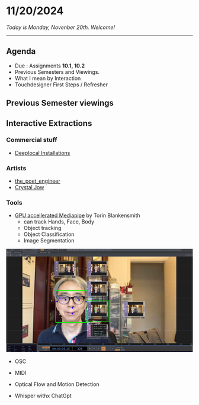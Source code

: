 # 11/20/2024

*Today is Monday, Novenber 20th. Welcome!*

---
## Agenda
* Due : Assignments **10.1, 10.2**
* Previous Semesters and Viewings. 
* What I mean by Interaction
* Touchdesigner First Steps / Refresher 

## Previous Semester viewings

## Interactive Extractions  
### Commercial stuff
* [Deeplocal Installations](https://www.deeplocal.com/google-store-chelsea-2023-refresh)


### Artists
*   [the_poet_engineer](https://www.instagram.com/the.poet.engineer/) 
* [Crystal Jow](https://www.crystaljow.com/portfolio)

### Tools
* [GPU accellerated Mediapipe](https://www.youtube.com/watch?v=Cx4Ellaj6kk&t=5s) by Torin Blankensmith
    * can track Hands, Face, Body
    * Object tracking
    * Object Classification
    * Image Segmentation

![alt text](../assignments/images/emtouchdesignerlectures/10.face.png)

* OSC

* MIDI

* Optical Flow and Motion Detection

*  Whisper withx ChatGpt

